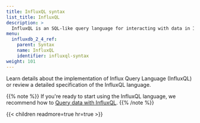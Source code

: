 ```yaml
---
title: InfluxQL syntax
list_title: InfluxQL
description: >
  InfluxQL is an SQL-like query language for interacting with data in InfluxDB.
menu:
  influxdb_2_4_ref:
    parent: Syntax
    name: InfluxQL
    identifier: influxql-syntax
weight: 101
---
```


Learn details about the implementation of Influx Query Language (InfluxQL) or review a detailed specification of the InfluxQL language.

{{% note %}}
If you're ready to start using the InfluxQL language, we recommend how to [Query data with InfluxQL](/influxdb/v2.4/query-data/influxql/).
{{% /note %}}

{{< children readmore=true hr=true >}}
